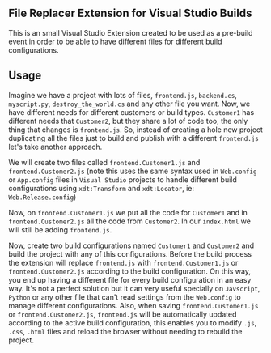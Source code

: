 ## File Replacer Extension for Visual Studio Builds

This is an small Visual Studio Extension created to be used as a pre-build event in order to be able to have different files for different build configurations.

## Usage

Imagine we have a project with lots of files, `frontend.js`, `backend.cs`, `myscript.py`, `destroy_the_world.cs` and any other file you want. Now, we have different needs for different customers or build types. `Customer1` has different needs that `Customer2`, but they share a lot of code too, the only thing that changes is `frontend.js`.
So, instead of creating a hole new project duplicating all the files just to build and publish with a different `frontend.js` let's take another approach.

We will create two files called `frontend.Customer1.js` and `frontend.Customer2.js` (note this uses the same syntax used in `Web.config` or `App.config` files in `Visual Studio` projects to handle different build configurations using `xdt:Transform` and `xdt:Locator`, ie: `Web.Release.config`)

Now, on `frontend.Customer1.js` we put all the code for `Customer1` and in `frontend.Customer2.js` all the code from `Customer2`. In our `index.html` we will still be adding `frontend.js`.

Now, create two build configurations named `Customer1` and `Customer2` and build the project with any of this configurations. Before the build process the extension will replace `frontend.js` with `frontend.Customer1.js` or `frontend.Customer2.js` according to the build configuration. On this way, you end up having a different file for every build configuration in an easy way. It's not a perfect solution but it can very useful specially on `Javscript`, `Python` or any other file that can't read settings from the `Web.config` to manage different configurations. Also, when saving `frontend.Customer1.js` or `frontend.Customer2.js`, `frontend.js` will be automatically updated according to the active build configuration, this enables you to modify `.js`, `.css`, `.html` files and reload the browser without needing to rebuild the project.
